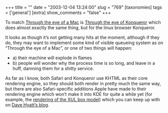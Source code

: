 +++
title = ""
date = "2003-12-04 13:24:00"
slug = "769"
[taxonomies]
tags = ['general']
[extra]
show_comments = "false"
+++

To match [Through the eye of a Mac](http://www.danvine.com/capture/) is [Through the eye of Konqueror](http://kcapture.eadz.co.nz/) which does almost exactly the same thing, but for the linux browser Konqueror.

It looks as though it’s not getting many hits at the moment, although if they do, they may want to implement some kind of visible queueing system as on “Through the eye of a Mac”, or one of two things will happen:

- a) their machine will explode in flames
- b) people will wonder why the process time is so long, and leave in a huff, damning them for a shitty service.

As far as I know, both Safari and Konqueror use KHTML as their core rendering engine, so they should both render in pretty much the same way, but there are also Safari-specific additions Apple have made to their rendering engine which won’t make it into KDE for quite a while yet (for example, the [rendering of the XUL box model](http://weblogs.mozillazine.org/hyatt/archives/2003_10.html#004257)) which you can keep up with on [Dave Hyatt’s blog](http://weblogs.mozillazine.org/hyatt/).
